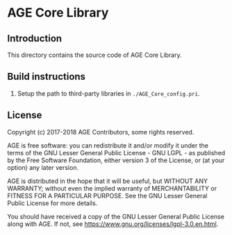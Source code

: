 # AGE Core Library

## Introduction

This directory contains the source code of AGE Core Library.

## Build instructions

1. Setup the path to third-party libraries in `./AGE_Core_config.pri`.



## License

Copyright (c) 2017-2018 AGE Contributors, some rights reserved.

AGE is free software: you can redistribute it and/or modify
it under the terms of the GNU Lesser General Public License - GNU LGPL -
as published by the Free Software Foundation, either version 3 of the License,
or (at your option) any later version.

AGE is distributed in the hope that it will be useful,
but WITHOUT ANY WARRANTY; without even the implied warranty of
MERCHANTABILITY or FITNESS FOR A PARTICULAR PURPOSE.  See the
GNU Lesser General Public License for more details.

You should have received a copy of the GNU Lesser General Public License
along with AGE. If not, see
<https://www.gnu.org/licenses/lgpl-3.0.en.html>.
